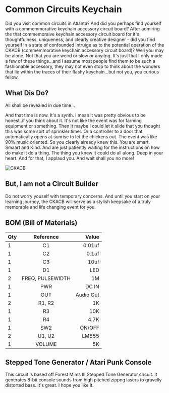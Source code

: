 # Common Circuits Keychain

Did you visit common circuits in Atlanta? And did you perhaps find yourself with a commemmorative keychain accessory circuit board? After admiring the that commemoraive keychain accessory circuit board for it's thoughtfulness, uniqueness, and clearly creative designer  - did you find yourself in a state of confounded intruige as to the potential operation of the CKACB (commemmorative keychain accessory circuit board)? Well you may be alone. Not that you are weird or slow or anyitng. It's just that I only made a few of these things...and I assume most people find them to be such a fashionable accessory, they may not even stop to think about the wonders that lie within the traces of their flashy keychain...but not you, you curious fellow. 

## What Dis Do?

All shall be revealed in due time...   

And that time is now. It's a synth. I mean it was pretty obvious to be honest..if you think about it. It's not like the event was for farming equipment or something. Then it maybe I could let it slide that you thought this was some sort of sprinkler timer. Or a controller to a door that automatically opens at sunrise to let the chickens out. The event was like 90% music oriented. So you clearly already knew this. You are smart. Smaart and Kind. And are just patiently waiting for the instructions on how do make it do a thing. The thing you knew it could do all along. Deep in your heart. And for that, I applaud you. And wait shall you no more!  


![CKACB](/images/cc_pcb.png)
## But, I am not a Circuit Builder

Do not worry youself with temporary concerns. And until you start on your learning journey, the CKACB will serve as a stylish keepsake of a truly memorable and life changing event for you. 


## BOM (Bill of Materials)

| Qty              | Reference | Value |
| :---------------- | :------: | ----: |
| 1	|C1	             | 0.01uf|
|1	|C2|	0.1uf|
|1	|C3	|10uf|
|1	|D1	|LED|
|2	|FREQ, PULSEWIDTH|	1M|
|1	|PWR	|DC IN|
|1	|OUT	|Audio Out
|2	|R1, R2	|1K|
|1	|R3	|10K|
|1	|R4	|4.7K|
|1	|SW2	|ON/OFF|
|2	|U1, U2	|LM555|
|1	|VOLUME	|5K|



## Stepped Tone Generator / Atari Punk Console

This circuit is based off Forest Mims III Stepped Tone Generator circuit. It generates 8-bit console sounds from high pitched zippng lasers to gravelly distorted bass. It's great. I hope you like it.

